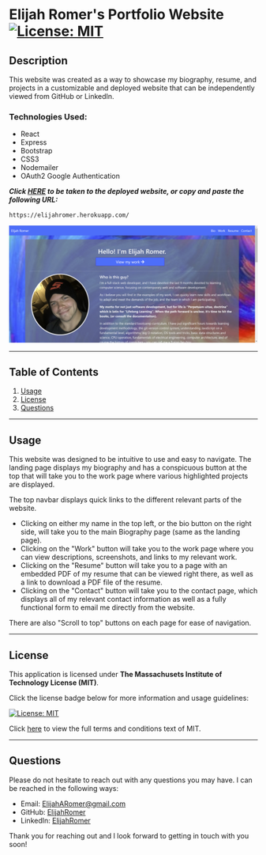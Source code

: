 # Elijah Romer's Portfolio Website [![License: MIT](https://img.shields.io/badge/License-MIT-yellow.svg "Click for more information on the Massachusets Institute of Technology License (MIT)")](https://opensource.org/licenses/MIT)
  
  ## Description
  This website was created as a way to showcase my biography, resume, and projects in a customizable and deployed website that can be independently viewed from GitHub or LinkedIn.

### Technologies Used:
* React
* Express
* Bootstrap
* CSS3
* Nodemailer
* OAuth2 Google Authentication

_**Click [HERE](https://elijahromer.herokuapp.com/) to be taken to the deployed website, or copy and paste the following URL:**_
```
https://elijahromer.herokuapp.com/
```

  
  ![Portfolio Screenshot](client/src/images/screenshot.jpg "Portfolio Screenshot")

  ---
## Table of Contents
  1. [Usage](#usage)
  1. [License](#license)
  1. [Questions](#questions)

  ---
  
  ## Usage
    
This website was designed to be intuitive to use and easy to navigate. The landing page displays my biography and has a conspicuous button at the top that will take you to the work page where various highlighted projects are displayed. 

The top navbar displays quick links to the different relevant parts of the website. 
* Clicking on either my name in the top left, or the bio button on the right side, will take you to the main Biography page (same as the landing page).
* Clicking on the "Work" button will take you to the work page where you can view descriptions, screenshots, and links to my relevant work. 
* Clicking on the "Resume" button will take you to a page with an embedded PDF of my resume that can be viewed right there, as well as a link to download a PDF file of the resume. 
* Clicking on the "Contact" button will take you to the contact page, which displays all of my relevant contact information as well as a fully functional form to email me directly from the website.

There are also "Scroll to top" buttons on each page for ease of navigation.


---

## License
  
  This application is licensed under **The Massachusets Institute of Technology License (MIT)**.
  
  Click the license badge below for more information and usage guidelines:
  
  [![License: MIT](https://img.shields.io/badge/License-MIT-yellow.svg "Click for more information on the Massachusets Institute of Technology License (MIT)")](https://opensource.org/licenses/MIT)
  
  Click [here](https://www.mit.edu/~amini/LICENSE.md
  "MIT Full Terms and Conditions") to view the full terms and conditions text of MIT.
  
  ---
  
  ## Questions
  
Please do not hesitate to reach out with any questions you may have. I can be reached in the following ways:

* Email: [ElijahARomer@gmail.com](mailto:ElijahARomer@gmail.com)
* GitHub: [ElijahRomer](http://www.github.com/ElijahRomer)
* LinkedIn: [ElijahRomer](https://www.linkedin.com/in/elijahromer/)


Thank you for reaching out and I look forward to getting in touch with you soon!


